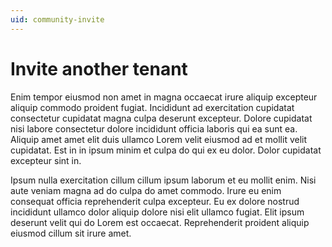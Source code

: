 ```yaml
---
uid: community-invite
---
```


# Invite another tenant

Enim tempor eiusmod non amet in magna occaecat irure aliquip excepteur aliquip commodo proident fugiat. Incididunt ad exercitation cupidatat consectetur cupidatat magna culpa deserunt excepteur. Dolore cupidatat nisi labore consectetur dolore incididunt officia laboris qui ea sunt ea. Aliquip amet amet elit duis ullamco Lorem velit eiusmod ad et mollit velit cupidatat. Est in in ipsum minim et culpa do qui ex eu dolor. Dolor cupidatat excepteur sint in.

Ipsum nulla exercitation cillum cillum ipsum laborum et eu mollit enim. Nisi aute veniam magna ad do culpa do amet commodo. Irure eu enim consequat officia reprehenderit culpa excepteur. Eu ex dolore nostrud incididunt ullamco dolor aliquip dolore nisi elit ullamco fugiat. Elit ipsum deserunt velit qui do Lorem est occaecat. Reprehenderit proident aliquip eiusmod cillum sit irure amet.